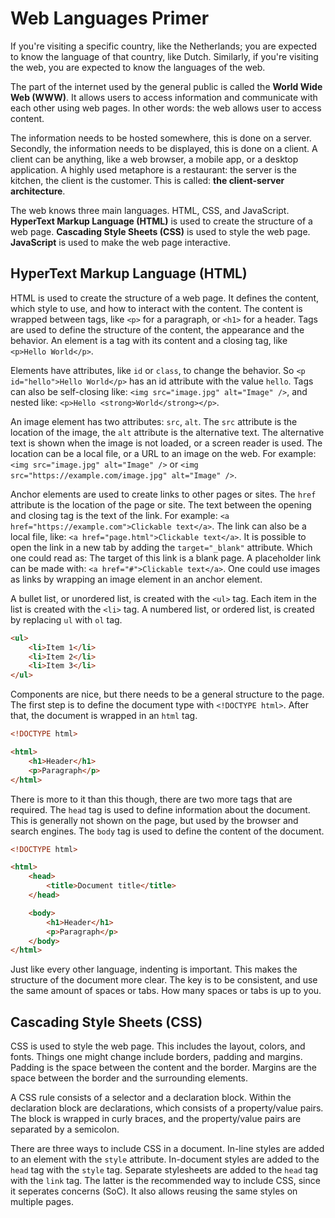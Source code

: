 # Web Languages Primer

If you're visiting a specific country, like the Netherlands;
you are expected to know the language of that country, like Dutch.
Similarly, if you're visiting the web, you are expected to know the languages of the web.

The part of the internet used by the general public is called the **World Wide Web (WWW)**.
It allows users to access information and communicate with each other using web pages.
In other words: the web allows user to access content.

The information needs to be hosted somewhere, this is done on a server.
Secondly, the information needs to be displayed, this is done on a client.
A client can be anything, like a web browser, a mobile app, or a desktop application.
A highly used metaphore is a restaurant: the server is the kitchen, the client is the customer.
This is called: **the client-server architecture**.

The web knows three main languages. HTML, CSS, and JavaScript.
**HyperText Markup Language (HTML)** is used to create the structure of a web page.
**Cascading Style Sheets (CSS)** is used to style the web page.
**JavaScript** is used to make the web page interactive.

## HyperText Markup Language (HTML)

HTML is used to create the structure of a web page.
It defines the content, which style to use, and how to interact with the content.
The content is wrapped between tags, like `<p>` for a paragraph, or `<h1>` for a header.
Tags are used to define the structure of the content, the appearance and the behavior.
An element is a tag with its content and a closing tag, like `<p>Hello World</p>`.

Elements have attributes, like `id` or `class`, to change the behavior.
So `<p id="hello">Hello World</p>` has an id attribute with the value `hello`.
Tags can also be self-closing like: `<img src="image.jpg" alt="Image" />`,
and nested like: `<p>Hello <strong>World</strong></p>`.

An image element has two attributes: `src`, `alt`.
The `src` attribute is the location of the image, the `alt` attribute is the alternative text.
The alternative text is shown when the image is not loaded, or a screen reader is used.
The location can be a local file, or a URL to an image on the web.
For example: `<img src="image.jpg" alt="Image" />`
or `<img src="https://example.com/image.jpg" alt="Image" />`.

Anchor elements are used to create links to other pages or sites.
The `href` attribute is the location of the page or site.
The text between the opening and closing tag is the text of the link.
For example: `<a href="https://example.com">Clickable text</a>`.
The link can also be a local file, like: `<a href="page.html">Clickable text</a>`.
It is possible to open the link in a new tab by adding the `target="_blank"` attribute.
Which one could read as: The target of this link is a blank page.
A placeholder link can be made with: `<a href="#">Clickable text</a>`.
One could use images as links by wrapping an image element in an anchor element.

A bullet list, or unordered list, is created with the `<ul>` tag.
Each item in the list is created with the `<li>` tag.
A numbered list, or ordered list, is created by replacing `ul` with `ol` tag.

```html
<ul>
    <li>Item 1</li>
    <li>Item 2</li>
    <li>Item 3</li>
</ul>
```

Components are nice, but there needs to be a general structure to the page.
The first step is to define the document type with `<!DOCTYPE html>`.
After that, the document is wrapped in an `html` tag.

```html
<!DOCTYPE html>

<html>
    <h1>Header</h1>
    <p>Paragraph</p>
</html>
```

There is more to it than this though, there are two more tags that are required.
The `head` tag is used to define information about the document.
This is generally not shown on the page, but used by the browser and search engines.
The `body` tag is used to define the content of the document.

```html
<!DOCTYPE html>

<html>
    <head>
        <title>Document title</title>
    </head>

    <body>
        <h1>Header</h1>
        <p>Paragraph</p>
    </body>
</html>
```

Just like every other language, indenting is important.
This makes the structure of the document more clear.
The key is to be consistent, and use the same amount of spaces or tabs.
How many spaces or tabs is up to you.

## Cascading Style Sheets (CSS)

CSS is used to style the web page. This includes the layout, colors, and fonts.
Things one might change include borders, padding and margins.
Padding is the space between the content and the border.
Margins are the space between the border and the surrounding elements.

A CSS rule consists of a selector and a declaration block.
Within the declaration block are declarations, which consists of a property/value pairs.
The block is wrapped in curly braces, and the property/value pairs are separated by a semicolon.

There are three ways to include CSS in a document.
In-line styles are added to an element with the `style` attribute.
In-document styles are added to the `head` tag with the `style` tag.
Separate stylesheets are added to the `head` tag with the `link` tag.
The latter is the recommended way to include CSS, since it seperates concerns (SoC).
It also allows reusing the same styles on multiple pages.
